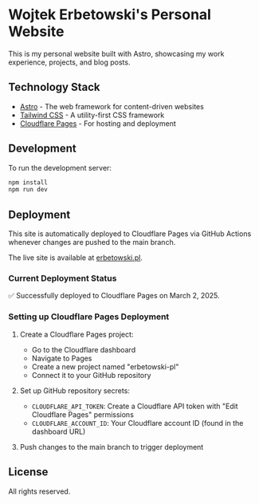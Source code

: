 # Wojtek Erbetowski's Personal Website

This is my personal website built with Astro, showcasing my work experience, projects, and blog posts.

## Technology Stack

- [Astro](https://astro.build/) - The web framework for content-driven websites
- [Tailwind CSS](https://tailwindcss.com/) - A utility-first CSS framework
- [Cloudflare Pages](https://pages.cloudflare.com/) - For hosting and deployment

## Development

To run the development server:

```bash
npm install
npm run dev
```

## Deployment

This site is automatically deployed to Cloudflare Pages via GitHub Actions whenever changes are pushed to the main branch.

The live site is available at [erbetowski.pl](https://erbetowski.pl).

### Current Deployment Status

✅ Successfully deployed to Cloudflare Pages on March 2, 2025.

### Setting up Cloudflare Pages Deployment

1. Create a Cloudflare Pages project:
   - Go to the Cloudflare dashboard
   - Navigate to Pages
   - Create a new project named "erbetowski-pl"
   - Connect it to your GitHub repository

2. Set up GitHub repository secrets:
   - `CLOUDFLARE_API_TOKEN`: Create a Cloudflare API token with "Edit Cloudflare Pages" permissions
   - `CLOUDFLARE_ACCOUNT_ID`: Your Cloudflare account ID (found in the dashboard URL)

3. Push changes to the main branch to trigger deployment

## License

All rights reserved.
